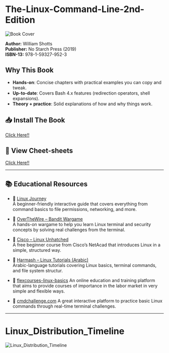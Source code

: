 # The-Linux-Command-Line-2nd-Edition
![Book Cover](https://m.media-amazon.com/images/I/81v21VRpJJL.jpg)

**Author:** William Shotts  
**Publisher:** No Starch Press (2019)  
**ISBN-13:** 978-1-59327-952-3  

## Why This Book

- **Hands-on**: Concise chapters with practical examples you can copy and tweak.  
- **Up-to-date**: Covers Bash 4.x features (redirection operators, shell expansions).  
- **Theory + practice**: Solid explanations of how and why things work. 

## 📥 Install The Book 

[Click Here!!](https://github.com/Bakr-Ht/University-Alahlia-Linux/raw/main/Linux-command-line.pdf)
## 🐧 View Cheet-sheets
[Click Here!!](Cheat-sheets/)


-----------

## 📚 Educational Resources

- 🔗 [Linux Journey](https://linuxjourney.com/)  
  A beginner-friendly interactive guide that covers everything from command basics to file permissions, networking, and more.

- 🔗 [OverTheWire – Bandit Wargame](https://overthewire.org/wargames/bandit/bandit0.html)  
  A hands-on wargame to help you learn Linux terminal and security concepts by solving real challenges from the terminal.

- 🔗 [Cisco – Linux Unhatched](https://www.netacad.com/courses/linux-unhatched?courseLang=en-US)  
  A free beginner course from Cisco’s NetAcad that introduces Linux in a simple, structured way.

- 🔗 [Harmash – Linux Tutorials (Arabic)](https://harmash.com/tutorials/linux/overview)  
  Arabic-language tutorials covering Linux basics, terminal commands, and file system structur.
  
- 🔗 [flexcourses-linux-basics](https://www.flexcourses.com/courses/linux-basics)
  An online education and training platform that aims to provide courses of importance in the labor market in very simple and flexible ways.
  
- 🔗 [cmdchallenge.com](https://cmdchallenge.com)
  A great interactive platform to practice basic Linux commands through real-time terminal challenges.

---

# Linux_Distribution_Timeline

  ![Linux_Distribution_Timeline](https://upload.wikimedia.org/wikipedia/commons/1/1b/Linux_Distribution_Timeline.svg)

